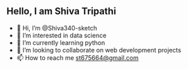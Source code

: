 
## Hello, I am Shiva Tripathi

<script src="https://cdn.jsdelivr.net/npm/typewriter-effect/dist/core.js"></script>

<script>
  const app = document.getElementById('app');
  const typewriter = new Typewriter(app, {
    loop: true,
  });

  typewriter
    .pauseFor(1000)
    .typeString('Hello, I am Shiva Tripathi')
    .pauseFor(1000)
    .deleteChars(17) // Adjust this number to control the deletion speed
    .start();
</script>





- 👋 Hi, I’m @Shiva340-sketch 
- 👀 I’m interested in  data science
- 🌱 I’m currently learning   python
- 💞️ I’m looking to collaborate on web development projects
- 📫 How to reach me 
st675664@gmail.com

<!---
Shiva340-sketch/Shiva340-sketch is a ✨ special ✨ repository because its `README.md` (this file) appears on your GitHub profile.
You can click the Preview link to take a look at your changes.
--->
